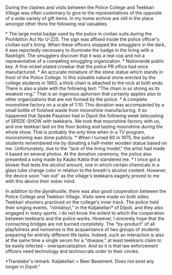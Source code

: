 
During the clashes and visits between the Police College and Teekkari Village was often customary to give to the representatives of the opposite of a wide variety of gift items. In my home archive are still in the place amongst other thins the following real valuables.

\*  The large metal badge used by the police in civilian suits during the Prohibition Act No U-225. The sign was affixed inside the police officer's civilian suit's lining. When these officers stopped the smugglers in the dark, it was reportedly necessary to illuminate the badge in the lining with a flashlight. The smugglers discover that it was a real cop and not a representative of a competing smuggling organization.
\*  Nationwide public key. A fine nickel-plated crowbar that the police PR office had once manufactured.
\* An accurate miniature of the stone statue which stands in front of the Police College. In this sizeable natural stone erected by the college students in 1963, a thick chain is attached to the rock at both ends. There is also a plate with the following text: "The chain is so strong as its weakest ring." That is an ingenious aphorism that certainly applies also to other organizations that are not formed by the police.
\* A complete moonshine factory on a scale of 1:10. This donation was accompanied by a small bottle of finished waste from moonshine manufacturing. It so happened that Spede Pasanen had in Dipoli the following week telecasting of SPEDE-SHOW with teekkaris. We took that moonshine factory with us, and one teekkari laid on the floor boiling and tasting moonshine during the whole show. That is probably the only time when in a TV program, moonshining was done publicly.
\* When I turned 60 in 1975, the police students remembered me by donating a half-meter wooden statue based on me. Unfortunately, due to the "lack of the living model," the artist had made it based on several photos. At the donation ceremony, the police also presented a song made by Kauko Katila that slandered me.
\* I once got a blower that tests the alcohol amount, one in which certain chemicals in a glass tube change color in relation to the breath's alcohol content. However, the device soon "ran out" as the village's teekkaris eagerly proved to me with this device their sober mind. 

In addition to the jäynähustle, there was also good cooperation between the Police College and Teekkari Village. Visits were made on both sides. Teekkari shooters practiced on the college's inner track. The police held their singing events, "rönkäisyt," in the Kaljakellari\* of Dipoli, and they also engaged in many sports. I do not know the extent to which the cooperation between teekkaris and the police works. However, I sincerely hope that the connecting bridges are not burned completely. The "by-product" of all playfulness and nonsense is the acquaintance of two groups of students preparing for entirely different life tasks. Indeed, such an interaction is also at the same time a single serum for a "disease," at least teekkaris claim to be easily infected - overspecialization. And so it is that law enforcement officers need technology and technocrats order to their circles.

\*Translator's remark: Kaljakellari = Beer Basement. Does not exist any longer in Dipoli."
